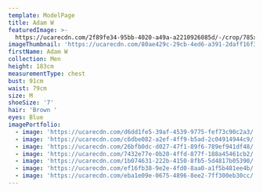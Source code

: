 ```yaml
---
template: ModelPage
title: Adam W
featuredImage: >-
  https://ucarecdn.com/2f89fe34-95bb-4020-a49a-a2210926085d/-/crop/785x599/0,0/-/preview/
imageThumbnail: 'https://ucarecdn.com/80ae429c-29cb-4ed6-a391-2daff16f3a2a/'
firstName: Adam W
collection: Men
height: 183cm
measurementType: chest
bust: 91cm
waist: 79cm
size: M
shoeSize: '7'
hair: 'Brown '
eyes: Blue
imagePortfolio:
  - image: 'https://ucarecdn.com/d6dd1fe5-39af-4539-9775-fef73c90c2a3/'
  - image: 'https://ucarecdn.com/c6dbe082-a2ef-4ff9-b5ad-2c04914944c9/'
  - image: 'https://ucarecdn.com/26bfb0dc-d027-47f1-89f6-789ef941df48/'
  - image: 'https://ucarecdn.com/7432e77e-0b20-4ffd-877f-188a45461cb2/'
  - image: 'https://ucarecdn.com/1b074631-222b-4150-8fb5-5d4817b05390/'
  - image: 'https://ucarecdn.com/ef16fb38-9e2e-4fd0-8aa0-a1f5b481ee4b/'
  - image: 'https://ucarecdn.com/eba1e09e-0675-4896-8ee2-7ff300eb30cc/'
---
```


